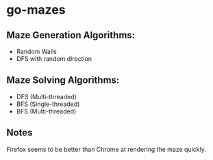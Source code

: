 # go-mazes

## Maze Generation Algorithms:
- Random Walls
- DFS with random direction

## Maze Solving Algorithms:
- DFS (Multi-threaded)
- BFS (Single-threaded)
- BFS (Multi-threaded)

## Notes

Firefox seems to be better than Chrome at rendering the maze quickly.
